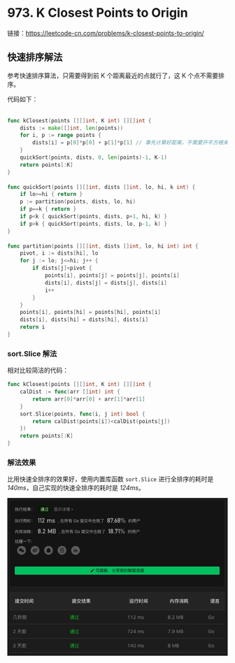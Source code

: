 # 973. K Closest Points to Origin

链接：https://leetcode-cn.com/problems/k-closest-points-to-origin/

## 快速排序解法

参考快速排序算法，只需要得到前 K 个距离最近的点就行了，这 K 个点不需要排序。

代码如下：

```go

func kClosest(points [][]int, K int) [][]int {
    dists := make([]int, len(points))
    for i, p := range points {
        dists[i] = p[0]*p[0] + p[1]*p[1] // 事先计算好距离，不需要开平方根来比较距离远近
    }
    quickSort(points, dists, 0, len(points)-1, K-1)
    return points[:K]
}

func quickSort(points [][]int, dists []int, lo, hi, k int) {
    if lo>=hi { return }
    p := partition(points, dists, lo, hi)
    if p==k { return }
    if p<k { quickSort(points, dists, p+1, hi, k) }
    if p>k { quickSort(points, dists, lo, p-1, k) }
}

func partition(points [][]int, dists []int, lo, hi int) int {
    pivot, i := dists[hi], lo
    for j := lo; j<=hi; j++ {
        if dists[j]<pivot {
            points[i], points[j] = points[j], points[i]
            dists[i], dists[j] = dists[j], dists[i]
            i++
        }
    }
    points[i], points[hi] = points[hi], points[i]
    dists[i], dists[hi] = dists[hi], dists[i]
    return i
}
```

### sort.Slice 解法

相对比较简洁的代码：

```go
func kClosest(points [][]int, K int) [][]int {
    calDist := func(arr []int) int {
        return arr[0]*arr[0] + arr[1]*arr[1]
    }
    sort.Slice(points, func(i, j int) bool {
        return calDist(points[i])<calDist(points[j])
    })
    return points[:K]
}
```

### 解法效果

比用快速全排序的效果好，使用内置库函数 `sort.Slice` 进行全排序的耗时是 *140ms*，自己实现的快速全排序的耗时是 *124ms*。

![973_k_closest_points_to_origin](./img/973_k_closest_points_to_origin.png)